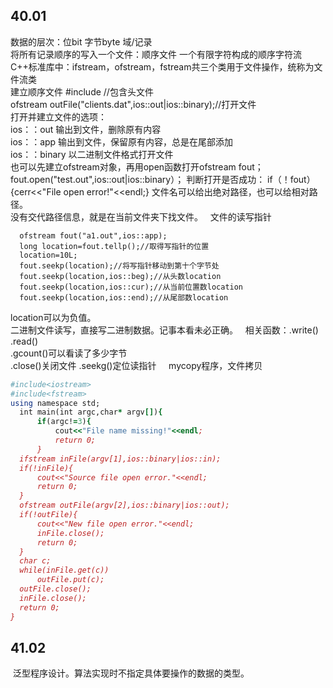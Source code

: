 ## 40.01
数据的层次：位bit 字节byte 域/记录  
将所有记录顺序的写入一个文件：顺序文件 一个有限字符构成的顺序字符流   
C++标准库中：ifstream，ofstream，fstream共三个类用于文件操作，统称为文件流类  
建立顺序文件
#include <fstream>//包含头文件  
ofstream outFile("clients.dat",ios::out|ios::binary);//打开文件  
打开并建立文件的选项：  
ios：：out 输出到文件，删除原有内容  
ios：：app 输出到文件，保留原有内容，总是在尾部添加  
ios：：binary 以二进制文件格式打开文件  
也可以先建立ofstream对象，再用open函数打开ofstream fout；
fout.open("test.out",ios::out|ios::binary）；
判断打开是否成功：
if（！fout）{cerr<<"File open error!"<<endl;}
文件名可以给出绝对路径，也可以给相对路径。  
没有交代路径信息，就是在当前文件夹下找文件。  
文件的读写指针
```
  ofstream fout("a1.out",ios::app);
  long location=fout.tellp();//取得写指针的位置
  location=10L;
  fout.seekp(location);//将写指针移动到第十个字节处
  fout.seekp(location,ios::beg);//从头数location
  fout.seekp(location,ios::cur);//从当前位置数location
  fout.seekp(location,ios::end);//从尾部数location
```
location可以为负值。     
二进制文件读写，直接写二进制数据。记事本看未必正确。   
相关函数：.write() .read()     
.gcount()可以看读了多少字节    
.close()关闭文件
.seekg()定位读指针    
mycopy程序，文件拷贝
```ruby
#include<iostream>
#include<fstream>
using namespace std;
  int main(int argc,char* argv[]){
      if(argc!=3){
          cout<<"File name missing!"<<endl;
          return 0;
      }
  ifstream inFile(argv[1],ios::binary|ios::in);
  if(!inFile){
      cout<<"Source file open error."<<endl;
      return 0;
  }
  ofstream outFile(argv[2],ios::binary|ios::out);
  if(!outFile){
      cout<<"New file open error."<<endl;
      inFile.close();
      return 0;
  }
  char c;
  while(inFile.get(c))
      outFile.put(c);
  outFile.close();
  inFile.close();
  return 0;
}
  ```
  ## 41.02
  泛型程序设计。算法实现时不指定具体要操作的数据的类型。    
